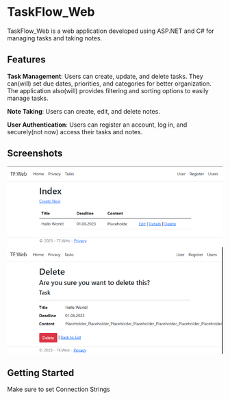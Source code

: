 # TaskFlow_Web

TaskFlow_Web is a web application developed using ASP.NET and C# for managing tasks and taking notes.
## Features

**Task Management**: Users can create, update, and delete tasks. They can(will) set due dates, priorities, and categories for better organization. The application also(will) provides filtering and sorting options to easily manage tasks.

**Note Taking**: Users can create, edit, and delete notes.

**User Authentication**: Users can register an account, log in, and securely(not now) access their tasks and notes.

## Screenshots

<img src="screenshots/Screenshot1.png" alt="Task Dashboard" width="800">

<img src="screenshots/Screenshot2.png" alt="Task Delete" width="800">

## Getting Started

Make sure to set Connection Strings